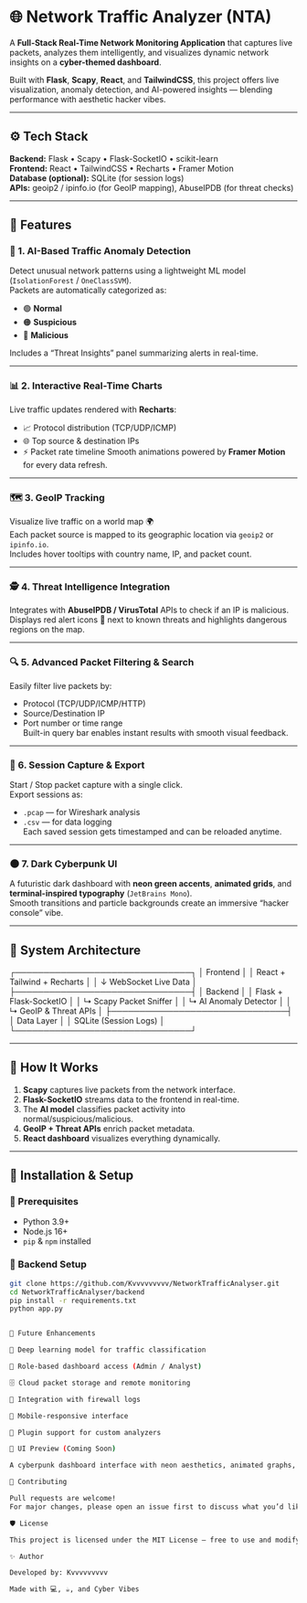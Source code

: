 # 🌐 Network Traffic Analyzer (NTA)

A **Full-Stack Real-Time Network Monitoring Application** that captures live packets, analyzes them intelligently, and visualizes dynamic network insights on a **cyber-themed dashboard**.

Built with **Flask**, **Scapy**, **React**, and **TailwindCSS**, this project offers live visualization, anomaly detection, and AI-powered insights — blending performance with aesthetic hacker vibes.  

---

## ⚙️ Tech Stack

**Backend:** Flask • Scapy • Flask-SocketIO • scikit-learn  
**Frontend:** React • TailwindCSS • Recharts • Framer Motion  
**Database (optional):** SQLite (for session logs)  
**APIs:** geoip2 / ipinfo.io (for GeoIP mapping), AbuseIPDB (for threat checks)

---

## 🚀 Features

### 🧠 1. AI-Based Traffic Anomaly Detection
Detect unusual network patterns using a lightweight ML model (`IsolationForest` / `OneClassSVM`).  
Packets are automatically categorized as:
- 🟢 **Normal**
- 🟠 **Suspicious**
- 🔴 **Malicious**

Includes a “Threat Insights” panel summarizing alerts in real-time.

---

### 📊 2. Interactive Real-Time Charts
Live traffic updates rendered with **Recharts**:
- 📈 Protocol distribution (TCP/UDP/ICMP)
- 🌐 Top source & destination IPs
- ⚡ Packet rate timeline
Smooth animations powered by **Framer Motion** for every data refresh.

---

### 🗺️ 3. GeoIP Tracking
Visualize live traffic on a world map 🌍  
Each packet source is mapped to its geographic location via `geoip2` or `ipinfo.io`.  
Includes hover tooltips with country name, IP, and packet count.

---

### 🕵️ 4. Threat Intelligence Integration
Integrates with **AbuseIPDB / VirusTotal** APIs to check if an IP is malicious.  
Displays red alert icons 🔴 next to known threats and highlights dangerous regions on the map.

---

### 🔍 5. Advanced Packet Filtering & Search
Easily filter live packets by:
- Protocol (TCP/UDP/ICMP/HTTP)
- Source/Destination IP
- Port number or time range  
Built-in query bar enables instant results with smooth visual feedback.

---

### 💾 6. Session Capture & Export
Start / Stop packet capture with a single click.  
Export sessions as:
- `.pcap` — for Wireshark analysis  
- `.csv` — for data logging  
Each saved session gets timestamped and can be reloaded anytime.

---

### 🌑 7. Dark Cyberpunk UI
A futuristic dark dashboard with **neon green accents**, **animated grids**, and **terminal-inspired typography** (`JetBrains Mono`).  
Smooth transitions and particle backgrounds create an immersive “hacker console” vibe.

---

## 🧩 System Architecture

┌───────────────────────────────┐
│ Frontend │
│ React + Tailwind + Recharts │
│ ↓ WebSocket Live Data │
├───────────────────────────────┤
│ Backend │
│ Flask + Flask-SocketIO │
│ ↳ Scapy Packet Sniffer │
│ ↳ AI Anomaly Detector │
│ ↳ GeoIP & Threat APIs │
├───────────────────────────────┤
│ Data Layer │
│ SQLite (Session Logs) │
└───────────────────────────────┘


---

## 🧠 How It Works

1. **Scapy** captures live packets from the network interface.  
2. **Flask-SocketIO** streams data to the frontend in real-time.  
3. The **AI model** classifies packet activity into normal/suspicious/malicious.  
4. **GeoIP + Threat APIs** enrich packet metadata.  
5. **React dashboard** visualizes everything dynamically.

---

## 🧰 Installation & Setup

### 🔹 Prerequisites
- Python 3.9+
- Node.js 16+
- `pip` & `npm` installed

### 🔹 Backend Setup
```bash
git clone https://github.com/Kvvvvvvvvv/NetworkTrafficAnalyser.git
cd NetworkTrafficAnalyser/backend
pip install -r requirements.txt
python app.py


🧠 Future Enhancements

🧬 Deep learning model for traffic classification

🔐 Role-based dashboard access (Admin / Analyst)

🗄️ Cloud packet storage and remote monitoring

📡 Integration with firewall logs

📱 Mobile-responsive interface

🧰 Plugin support for custom analyzers

🎨 UI Preview (Coming Soon)

A cyberpunk dashboard interface with neon aesthetics, animated graphs, and a “Threat Matrix” panel.

🤝 Contributing

Pull requests are welcome!
For major changes, please open an issue first to discuss what you’d like to modify or add.

🛡️ License

This project is licensed under the MIT License — free to use and modify with attribution.

✨ Author

Developed by: Kvvvvvvvvv

Made with 💻, ☕, and Cyber Vibes
